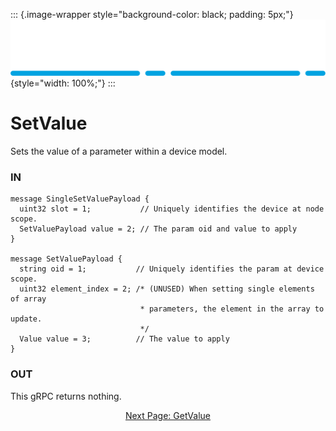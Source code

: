 ::: {.image-wrapper style="background-color: black; padding: 5px;"}
![Catena Logo](images/Catena%20Logo_PMS2191%20&%20White.png){style="width: 100%;"}
:::

# SetValue
Sets the value of a parameter within a device model.

### IN
```
message SingleSetValuePayload {
  uint32 slot = 1;           // Uniquely identifies the device at node scope.
  SetValuePayload value = 2; // The param oid and value to apply
}

message SetValuePayload {
  string oid = 1;           // Uniquely identifies the param at device scope.
  uint32 element_index = 2; /* (UNUSED) When setting single elements of array
                             * parameters, the element in the array to update.
                             */
  Value value = 3;          // The value to apply
}
```

### OUT
This gRPC returns nothing.

<div style="text-align: center">

[Next Page: GetValue](GetValue.html)

</div>